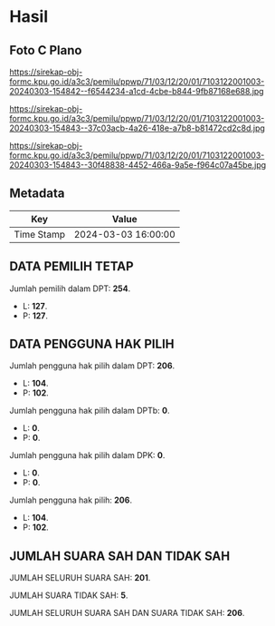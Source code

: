 # Hasil

## Foto C Plano

https://sirekap-obj-formc.kpu.go.id/a3c3/pemilu/ppwp/71/03/12/20/01/7103122001003-20240303-154842--f6544234-a1cd-4cbe-b844-9fb87168e688.jpg

https://sirekap-obj-formc.kpu.go.id/a3c3/pemilu/ppwp/71/03/12/20/01/7103122001003-20240303-154843--37c03acb-4a26-418e-a7b8-b81472cd2c8d.jpg

https://sirekap-obj-formc.kpu.go.id/a3c3/pemilu/ppwp/71/03/12/20/01/7103122001003-20240303-154843--30f48838-4452-466a-9a5e-f964c07a45be.jpg


## Metadata

| Key        | Value               |
| ---------- | ------------------- |
| Time Stamp | 2024-03-03 16:00:00 |


## DATA PEMILIH TETAP

Jumlah pemilih dalam DPT: **254**.
 * L: **127**.
 * P: **127**.

## DATA PENGGUNA HAK PILIH

Jumlah pengguna hak pilih dalam DPT: **206**.
 * L: **104**.
 * P: **102**.

Jumlah pengguna hak pilih dalam DPTb: **0**.
 * L: **0**.
 * P: **0**.

Jumlah pengguna hak pilih dalam DPK: **0**.
 * L: **0**.
 * P: **0**.

Jumlah pengguna hak pilih: **206**.
 * L: **104**.
 * P: **102**.

## JUMLAH SUARA SAH DAN TIDAK SAH

JUMLAH SELURUH SUARA SAH: **201**.

JUMLAH SUARA TIDAK SAH: **5**.

JUMLAH SELURUH SUARA SAH DAN SUARA TIDAK SAH: **206**.


